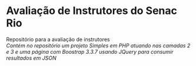 # Avaliação de Instrutores do Senac Rio
Repositório para a avaliação de instrutores<br>
<i>Contém no repositório um projeto Simples em PHP atuando nas camadas 2 e 3 e uma página com Boostrap 3.3.7 usando JQuery para consumir resultados em JSON</i>

